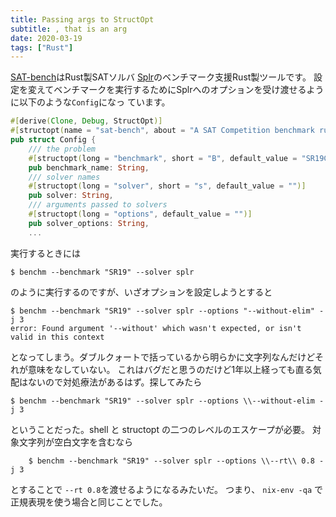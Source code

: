 ```yaml
---
title: Passing args to StructOpt
subtitle: , that is an arg
date: 2020-03-19
tags: ["Rust"]
---
```


[SAT-bench](https://github.com/shnarazk/SAT-bench)はRust製SATソルバ
[Splr](https://github.com/shnarazk/splr)のベンチマーク支援Rust製ツールです。
設定を変えてベンチマークを実行するためにSplrへのオプションを受け渡せるように以下のような`Config`になっ
ています。

```rust
#[derive(Clone, Debug, StructOpt)]
#[structopt(name = "sat-bench", about = "A SAT Competition benchmark runner")]
pub struct Config {
    /// the problem
    #[structopt(long = "benchmark", short = "B", default_value = "SR19Core")]
    pub benchmark_name: String,
    /// solver names
    #[structopt(long = "solver", short = "s", default_value = "")]
    pub solver: String,
    /// arguments passed to solvers
    #[structopt(long = "options", default_value = "")]
    pub solver_options: String,
    ...
```

実行するときには

```
$ benchm --benchmark "SR19" --solver splr
```

のように実行するのですが、いざオプションを設定しようとすると

```
$ benchm --benchmark "SR19" --solver splr --options "--without-elim" -j 3
error: Found argument '--without' which wasn't expected, or isn't valid in this context
```

となってしまう。ダブルクォートで括っているから明らかに文字列なんだけどそれが意味をなしていない。
これはバグだと思うのだけど1年以上経っても直る気配はないので対処療法があるはず。探してみたら


```
$ benchm --benchmark "SR19" --solver splr --options \\--without-elim -j 3
```

ということだった。shell と structopt の二つのレベルのエスケープが必要。
対象文字列が空白文字を含むなら

```
	$ benchm --benchmark "SR19" --solver splr --options \\--rt\\ 0.8 -j 3
```

とすることで `--rt 0.8`を渡せるようになるみたいだ。
つまり、 `nix-env -qa` で正規表現を使う場合と同じことでした。
